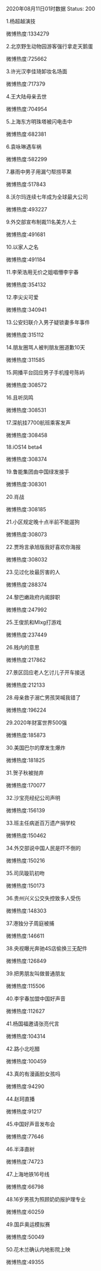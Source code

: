 2020年08月11日01时数据
Status: 200

1.杨超越演技

微博热度:1334279

2.北京野生动物园游客强行拿走天鹅蛋

微博热度:725662

3.许光汉李佳琦卸妆名场面

微博热度:717379

4.王大陆母亲去世

微博热度:704954

5.上海东方明珠塔被闪电击中

微博热度:682381

6.袁咏琳遇车祸

微博热度:582299

7.暴雨中男子用漏勺帮捞苹果

微博热度:517843

8.沃尔玛连续七年成为全球最大公司

微博热度:493227

9.外交部宣布制裁11名美方人士

微博热度:491681

10.以家人之名

微博热度:491184

11.李荣浩用无价之姐唱懵李宇春

微博热度:354132

12.李尖尖可爱

微博热度:340941

13.公安妇联介入男子疑锁妻多年事件

微博热度:315112

14.朋友圈骂人被判朋友圈道歉10天

微博热度:311585

15.网播平台回应男子手机撞号陈屿

微博热度:308572

16.且听凤鸣

微博热度:308531

17.深航挂7700航班乘客发声

微博热度:308458

18.iOS14 beta4

微博热度:308374

19.鲁能集团由中国绿发接手

微博热度:308301

20.肖战

微博热度:308185

21.小区规定晚十点半前不能遛狗

微博热度:308073

22.贾玲言承旭版我好喜欢你海报

微博热度:308032

23.见过化妆最厉害的人

微博热度:288374

24.黎巴嫩政府内阁辞职

微博热度:247992

25.王俊凯和Mlxg打游戏

微博热度:237449

26.贱内的意思

微博热度:217862

27.景区回应老人乞讨儿子开车接送

微博热度:212133

28.母亲救子溺亡男孩哭喊我错了

微博热度:196224

29.2020年财富世界500强

微博热度:185873

30.美国巴尔的摩发生爆炸

微博热度:181825

31.贺子秋被抛弃

微博热度:170077

32.沙宝亮经纪公司声明

微博热度:156139

33.班主任病逝百万遗产捐学校

微博热度:150462

34.外交部说中国人民是吓不倒的

微博热度:150216

35.司凤璇玑初吻

微博热度:150173

36.贵州兴义公交失控致多人受伤

微博热度:148303

37.港独分子周庭被捕

微博热度:146611

38.央视曝光奔驰4S店偷换三无配件

微博热度:126849

39.把男朋友叫做普通朋友

微博热度:115506

40.李宇春加盟中国好声音

微博热度:112627

41.杨国福邀请张亮代言

微博热度:104314

42.路小北吃醋

微博热度:100459

43.真的有漫画脸女孩吗

微博热度:94290

44.赵珂直播

微博热度:91217

45.中国好声音发布会

微博热度:77646

46.半泽直树

微博热度:74723

47.上海地铁16号线

微博热度:66798

48.16岁男孩为照顾奶奶报护理专业

微博热度:60259

49.国乒奥运模拟赛

微博热度:50049

50.花木兰确认内地影院上映

微博热度:49355


